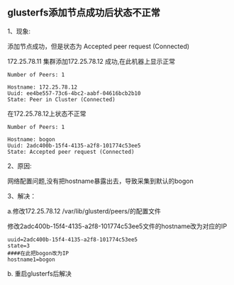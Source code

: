 ## glusterfs添加节点成功后状态不正常

1、现象:

添加节点成功，但是状态为 Accepted peer request (Connected)

172.25.78.11 集群添加172.25.78.12 成功,在此机器上显示正常

```
Number of Peers: 1

Hostname: 172.25.78.12
Uuid: ee4be557-73c6-4bc2-aabf-04616bcb2b10
State: Peer in Cluster (Connected)
```

在172.25.78.12上状态不正常

```
Number of Peers: 1

Hostname: bogon
Uuid: 2adc400b-15f4-4135-a2f8-101774c53ee5
State: Accepted peer request (Connected)
```

2、原因:

网络配置问题,没有把hostname暴露出去，导致采集到默认的bogon 

3、解决：

a.修改172.25.78.12 /var/lib/glusterd/peers/的配置文件

修改2adc400b-15f4-4135-a2f8-101774c53ee5文件的hostname改为对应的IP

```shell
uuid=2adc400b-15f4-4135-a2f8-101774c53ee5
state=3
####在此把bogon改为IP
hostname1=bogon
```

b. 重启glusterfs后解决


